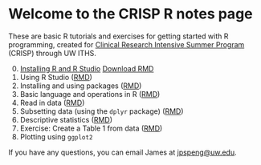 # Welcome to the CRISP R notes page

These are basic R tutorials and exercises for getting started with R programming, created for [Clinical Research Intensive Summer Program](https://www.iths.org/education/professional-development/crisp/) (CRISP) through UW ITHS.

0. [Installing R and R Studio](https://jpspeng.github.io/crisp_notes/pages/installing_R.html) [Download RMD]()
1. Using R Studio ([RMD]())
2. Installing and using packages ([RMD]())
3. Basic language and operations in R ([RMD]())
4. Read in data ([RMD]())
5. Subsetting data (using the `dplyr` package) ([RMD]())
6. Descriptive statistics ([RMD]())
7. Exercise: Create a Table 1 from data ([RMD]())
8. Plotting using `ggplot2`

If you have any questions, you can email James at jpspeng@uw.edu. 
